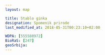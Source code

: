 ```yaml
---
layout: map

title: Stablo ginka
designation: Spomenik prirode
last_modified_at: 2018-05-31T00:23:10+02:00

WDPA: [555588972]
BioRaS: [247]
geoSrbija:
---
```

